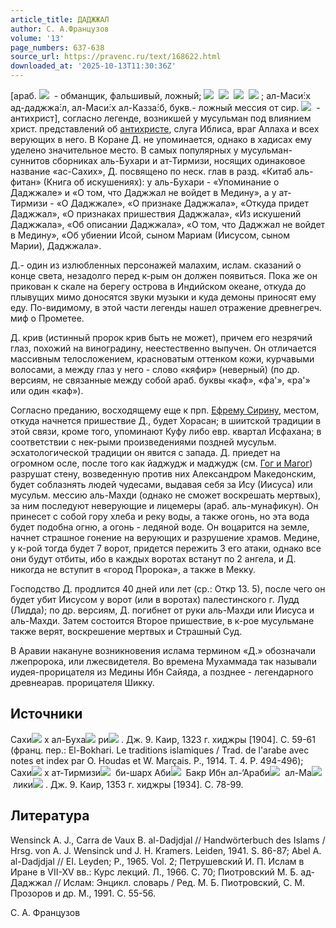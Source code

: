 ```yaml
---
article_title: ДАДЖЖАЛ
author: С. А.Французов
volume: '13'
page_numbers: 637-638
source_url: https://pravenc.ru/text/168622.html
downloaded_at: '2025-10-13T11:30:36Z'
---
```


[араб. ![](https://pravenc.ru/char/26272/xbeBxe9UfxbbA/image.png)  - обманщик, фальшивый, ложный; ![](https://pravenc.ru/char/26272/LAxe9hxb8xbbA/image.png)  ![](https://pravenc.ru/char/26272/xcenx9dA/image.png)  ![](https://pravenc.ru/char/26272/,xbeBxe9UfxbbA/image.png)  ![](https://pravenc.ru/char/26272/xcenx9dA/image.png) ; ал-Маси́:х ад-даджжа́:л, ал-Маси́:х ал-Казза́:б, букв.- ложный мессия от сир. ![](https://pravenc.ru/char/26094/GJ/image.png)  - антихрист], согласно легенде, возникшей у мусульман под влиянием христ. представлений об [антихристе](https://pravenc.ru/text/антихристе.html), слуга Иблиса, враг Аллаха и всех верующих в него. В Коране Д. не упоминается, однако в хадисах ему уделено значительное место. В самых популярных у мусульман-суннитов сборниках аль-Бухари и ат-Тирмизи, носящих одинаковое название «ас-Сахих», Д. посвящено по неск. глав в разд. «Китаб аль-фитан» (Книга об искушениях): у аль-Бухари - «Упоминание о Даджжале» и «О том, что Даджжал не войдет в Медину», а у ат-Тирмизи - «О Даджжале», «О признаке Даджжала», «Откуда придет Даджжал», «О признаках пришествия Даджжала», «Из искушений Даджжала», «Об описании Даджжала», «О том, что Даджжал не войдет в Медину», «Об убиении Исой, сыном Мариам (Иисусом, сыном Марии), Даджжала».

Д.- один из излюбленных персонажей малахим, ислам. сказаний о конце света, незадолго перед к-рым он должен появиться. Пока же он прикован к скале на берегу острова в Индийском океане, откуда до плывущих мимо доносятся звуки музыки и куда демоны приносят ему еду. По-видимому, в этой части легенды нашел отражение древнегреч. миф о Прометее.

Д. крив (истинный пророк крив быть не может), причем его незрячий глаз, похожий на виноградину, неестественно выпучен. Он отличается массивным телосложением, красноватым оттенком кожи, курчавыми волосами, а между глаз у него - слово «кяфир» (неверный) (по др. версиям, не связанные между собой араб. буквы «каф», «фа'», «ра'» или один «каф»).

Согласно преданию, восходящему еще к прп. [Ефрему Сирину](<https://pravenc.ru/text/Ефрему Сирину.html>), местом, откуда начнется пришествие Д., будет Хорасан; в шиитской традиции в этой связи, кроме того, упоминают Куфу либо евр. квартал Исфахана; в соответствии с нек-рыми произведениями поздней мусульм. эсхатологической традиции он явится с запада. Д. приедет на огромном осле, после того как йаджудж и маджудж (см. [Гог и Магог](<https://pravenc.ru/text/Гог и Магог.html>)) разрушат стену, возведенную против них Александром Македонским, будет соблазнять людей чудесами, выдавая себя за Ису (Иисуса) или мусульм. мессию аль-Махди (однако не сможет воскрешать мертвых), за ним последуют неверующие и лицемеры (араб. аль-мунафикун). Он принесет с собой гору хлеба и реку воды, а также огонь, но эта вода будет подобна огню, а огонь - ледяной воде. Он воцарится на земле, начнет страшное гонение на верующих и разрушение храмов. Медине, у к-рой тогда будет 7 ворот, придется пережить 3 его атаки, однако все они будут отбиты, ибо в каждых воротах встанут по 2 ангела, и Д. никогда не вступит в «город Пророка», а также в Мекку.

Господство Д. продлится 40 дней или лет (ср.: Откр 13. 5), после чего он будет убит Иисусом у ворот (или в воротах) палестинского г. Лудд (Лидда); по др. версиям, Д. погибнет от руки аль-Махди или Иисуса и аль-Махди. Затем состоится Второе пришествие, в к-рое мусульмане также верят, воскрешение мертвых и Страшный Суд.

В Аравии накануне возникновения ислама термином «Д.» обозначали лжепророка, или лжесвидетеля. Во времена Мухаммада так называли иудея-прорицателя из Медины Ибн Сайяда, а позднее - легендарного древнеарав. прорицателя Шикку.

## Источники

Сахи![](https://pravenc.ru/char/26150/x5cx5c/image.png) х ал-Буха![](https://pravenc.ru/char/26150/x5cx5c/image.png) ри![](https://pravenc.ru/char/26150/x5cx5c/image.png) . Дж. 9. Каир, 1323 г. хиджры [1904]. С. 59-61 (франц. пер.: El-Bokhari. Le traditions islamiques / Trad. de l'arabe avec notes et index par O. Houdas et W. Marçais. P., 1914. T. 4. P. 494-496); Сахи![](https://pravenc.ru/char/26150/x5cx5c/image.png) х ат-Тирмизи![](https://pravenc.ru/char/26150/x5cx5c/image.png)  би-шарх Аби![](https://pravenc.ru/char/26150/x5cx5c/image.png)  Бакр Ибн ал-‘Араби![](https://pravenc.ru/char/26150/x5cx5c/image.png)  ал-Ма![](https://pravenc.ru/char/26150/x5cx5c/image.png) лики![](https://pravenc.ru/char/26150/x5cx5c/image.png) . Дж. 9. Каир, 1353 г. хиджры [1934]. С. 78-99.

## Литература

Wensinck A. J., Carra de Vaux B. al-Dadjdjal // Handwörterbuch des Islams / Hrsg. von A. J. Wensinck und J. H. Kramers. Leiden, 1941. S. 86-87; Abel A. al-Dadjdjal // EI. Leyden; P., 1965. Vol. 2; Петрушевский И. П. Ислам в Иране в VII-XV вв.: Курс лекций. Л., 1966. С. 70; Пиотровский М. Б. ад-Даджжал // Ислам: Энцикл. словарь / Ред. М. Б. Пиотровский, С. М. Прозоров и др. М., 1991. С. 55-56.

С. А.  Французов
